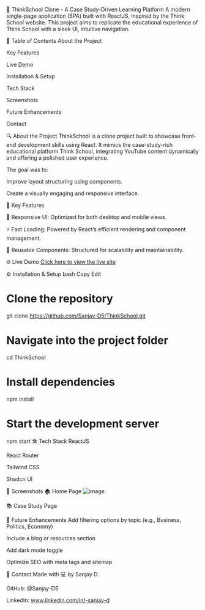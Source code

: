🧠 ThinkSchool Clone - A Case Study-Driven Learning Platform
A modern single-page application (SPA) built with ReactJS, inspired by the Think School website. This project aims to replicate the educational experience of Think School with a sleek UI, intuitive navigation.

📌 Table of Contents
About the Project

Key Features

Live Demo

Installation & Setup

Tech Stack

Screenshots

Future Enhancements

Contact

🔍 About the Project
ThinkSchool is a clone project built to showcase front-end development skills using React. It mimics the case-study-rich educational platform Think School, integrating YouTube content dynamically and offering a polished user experience.

The goal was to:

Improve layout structuring using components.

Create a visually engaging and responsive interface.

🚀 Key Features

📱 Responsive UI: Optimized for both desktop and mobile views.

⚡ Fast Loading: Powered by React’s efficient rendering and component management.

🎯 Reusable Components: Structured for scalability and maintainability.

🌐 Live Demo
[Click here to view the live site
](https://think-school.vercel.app/)

⚙️ Installation & Setup
bash
Copy
Edit
# Clone the repository
git clone https://github.com/Sanjay-D5/ThinkSchool.git

# Navigate into the project folder
cd ThinkSchool

# Install dependencies
npm install

# Start the development server
npm start
🛠️ Tech Stack
ReactJS

React Router

Tailwind CSS

Shadcn UI

📸 Screenshots
🏠 Home Page
![image](https://github.com/user-attachments/assets/f4298e22-c556-4fbf-9c71-6be13d71feb5)

📚 Case Study Page

🔮 Future Enhancements
Add filtering options by topic (e.g., Business, Politics, Economy)

Include a blog or resources section

Add dark mode toggle

Optimize SEO with meta tags and sitemap

🤝 Contact
Made with 💻 by Sanjay D.

GitHub: @Sanjay-D5

LinkedIn: www.linkedin.com/in/-sanjay-d
